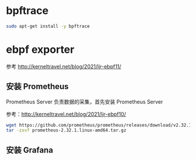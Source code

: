 # bpftrace

```sh
sudo apt-get install -y bpftrace
```



# ebpf exporter

参考 http://kerneltravel.net/blog/2021/ljr-ebpf11/

## 安装 Prometheus

Prometheus Server 负责数据的采集，首先安装 Prometheus Server

参考：http://kerneltravel.net/blog/2021/ljr-ebpf10/

```sh
wget https://github.com/prometheus/prometheus/releases/download/v2.32.1/prometheus-2.32.1.linux-amd64.tar.gz
tar -zxvf prometheus-2.32.1.linux-amd64.tar.gz
```



## 安装 Grafana

